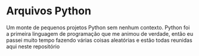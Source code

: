# Arquivos Python
Um monte de pequenos projetos Python sem nenhum contexto. Python foi a primeira linguagem de programação que me animou de verdade, então eu passei muito tempo fazendo várias coisas aleatórias e estão todas reunidas aqui neste repositório
